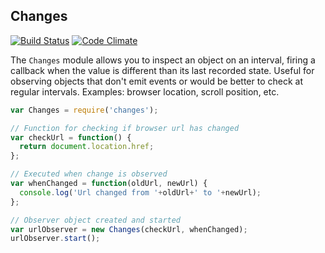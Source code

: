 ## Changes

[![Build Status](https://travis-ci.org/markazevedo/changes.png)](https://travis-ci.org/markazevedo/changes) [![Code Climate](https://codeclimate.com/github/markazevedo/changes.png)](https://codeclimate.com/github/markazevedo/changes)

The `Changes` module allows you to inspect an object on an interval, firing a callback when the value is different than its last recorded state. Useful for observing objects that don't emit events or would be better to check at regular intervals. Examples: browser location, scroll position, etc.

```js
var Changes = require('changes');

// Function for checking if browser url has changed
var checkUrl = function() {
  return document.location.href;
};

// Executed when change is observed
var whenChanged = function(oldUrl, newUrl) {
  console.log('Url changed from '+oldUrl+' to '+newUrl);
};

// Observer object created and started
var urlObserver = new Changes(checkUrl, whenChanged);
urlObserver.start();
```
